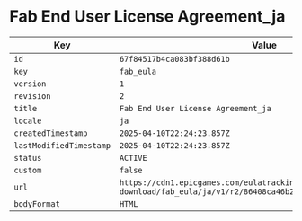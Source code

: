 # Fab End User License Agreement_ja

| Key | Value |
| --- | ----- |
| `id` | `67f84517b4ca083bf388d61b` |
| `key` | `fab_eula` |
| `version` | `1` |
| `revision` | `2` |
| `title` | `Fab End User License Agreement_ja` |
| `locale` | `ja` |
| `createdTimestamp` | `2025-04-10T22:24:23.857Z` |
| `lastModifiedTimestamp` | `2025-04-10T22:24:23.857Z` |
| `status` | `ACTIVE` |
| `custom` | `false` |
| `url` | `https://cdn1.epicgames.com/eulatracking-download/fab_eula/ja/v1/r2/86408ca46b2789126d86b720bfccfe55.pdf` |
| `bodyFormat` | `HTML` |
